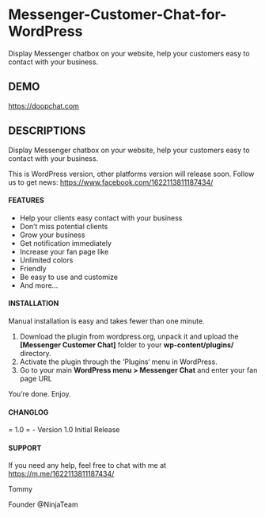 # Messenger-Customer-Chat-for-WordPress
Display Messenger chatbox on your website, help your customers easy to contact with your business.

<h2>DEMO</h2>

https://doopchat.com

<h2>DESCRIPTIONS</h2>

Display Messenger chatbox on your website, help your customers easy to contact with your business.

This is WordPress version, other platforms version will release soon. Follow us to get news: https://www.facebook.com/1622113811187434/

<h4>FEATURES</h4>

<ul>
<li>Help your clients easy contact with your business</li>
<li>Don’t miss potential clients</li>
<li>Grow your business</li>
<li>Get notification immediately</li>
<li>Increase your fan page like</li>
<li>Unlimited colors</li>
<li>Friendly</li>
<li>Be easy to use and customize</li>
<li>And more...</li>
</ul>

<h4>INSTALLATION</h4>
Manual installation is easy and takes fewer than one minute.

1. Download the plugin from wordpress.org, unpack it and upload the <strong>[Messenger Customer Chat]</strong> folder to your <strong>wp-content/plugins/</strong> directory.
2. Activate the plugin through the ‘Plugins‘ menu in WordPress.
3. Go to your main <strong>WordPress menu > Messenger Chat</strong> and enter your fan page URL

You’re done. Enjoy.

<h4>CHANGLOG</h4>
= 1.0 =
- Version 1.0 Initial Release

<h4>SUPPORT</h4>

If you need any help, feel free to chat with me at https://m.me/1622113811187434/

Tommy

Founder @NinjaTeam
